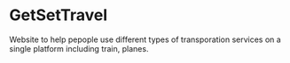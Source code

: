 # GetSetTravel

Website to help pepople use different types of transporation services on a single platform including train, planes.